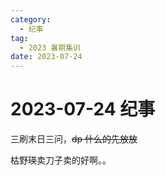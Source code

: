 ```yaml
---
category:
  - 纪事
tag:
  - 2023 暑期集训
date: 2023-07-24
---
```


# 2023-07-24 纪事

三刷末日三问，~~dp 什么的先放放~~

<!-- more -->

枯野瑛卖刀子卖的好啊。。
